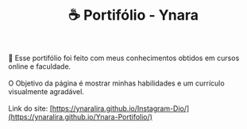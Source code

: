 <h1 align="center"> ☕ Portifólio - Ynara </h1><br>

📄 Esse portifólio foi feito com meus conhecimentos obtidos em cursos online e faculdade.<br><br>
O Objetivo da página é mostrar minhas habilidades e um currículo visualmente agradável.<br><br>
Link do site: <a href="[https://ynaralira.github.io/Instagram-Dio/](https://ynaralira.github.io/Ynara-Portifolio/)"> [https://ynaralira.github.io/Instagram-Dio/](https://ynaralira.github.io/Ynara-Portifolio/)</a><br>
